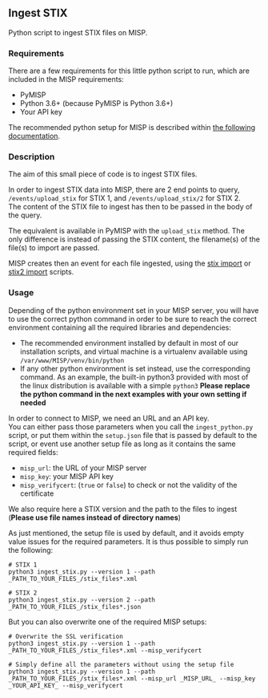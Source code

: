 ## Ingest STIX

Python script to ingest STIX files on MISP.

### Requirements

There are a few requirements for this little python script to run, which are included in the MISP requirements:
- PyMISP
- Python 3.6+ (because PyMISP is Python 3.6+)
- Your API key

The recommended python setup for MISP is described within [the following documentation](https://www.circl.lu/doc/misp/updating-python/).

### Description

The aim of this small piece of code is to ingest STIX files.

In order to ingest STIX data into MISP, there are 2 end points to query, `/events/upload_stix` for STIX 1, and `/events/upload_stix/2` for STIX 2.  
The content of the STIX file to ingest has then to be passed in the body of the query.

The equivalent is available in PyMISP with the `upload_stix` method. The only difference is instead of passing the STIX content, the filename(s) of the file(s) to import are passed.

MISP creates then an event for each file ingested, using the [stix import](https://github.com/MISP/MISP/blob/2.4/app/files/scripts/stix2misp.py) or [stix2 import](https://github.com/MISP/MISP/blob/2.4/app/files/scripts/stix2/stix2misp.py) scripts.

### Usage

Depending of the python environment set in your MISP server, you will have to use the correct python command in order to be sure to reach the correct environment containing all the required libraries and dependencies:
- The recommended environment installed by default in most of our installation scripts, and virtual machine is a virtualenv available using `/var/www/MISP/venv/bin/python`
- If any other python environment is set instead, use the corresponding command. As an example, the built-in python3 provided with most of the linux distribution is available with a simple `python3`
**Please replace the python command in the next examples with your own setting if needed**

In order to connect to MISP, we need an URL and an API key.  
You can either pass those parameters when you call the `ingest_python.py` script, or put them within the `setup.json` file that is passed by default to the script, or event use another setup file as long as it contains the same required fields:
- `misp_url`: the URL of your MISP server
- `misp_key`: your MISP API key
- `misp_verifycert`: (`true` or `false`) to check or not the validity of the certificate

We also require here a STIX version and the path to the files to ingest (**Please use file names instead of directory names**)

As just mentioned, the setup file is used by default, and it avoids empty value issues for the required parameters. It is thus possible to simply run the following:
```
# STIX 1
python3 ingest_stix.py --version 1 --path _PATH_TO_YOUR_FILES_/stix_files*.xml

# STIX 2
python3 ingest_stix.py --version 2 --path _PATH_TO_YOUR_FILES_/stix_files*.json
```

But you can also overwrite one of the required MISP setups:
```
# Overwrite the SSL verification
python3 ingest_stix.py --version 1 --path _PATH_TO_YOUR_FILES_/stix_files*.xml --misp_verifycert

# Simply define all the parameters without using the setup file
python3 ingest_stix.py --version 1 --path _PATH_TO_YOUR_FILES_/stix_files*.xml --misp_url _MISP_URL_ --misp_key _YOUR_API_KEY_ --misp_verifycert
```
